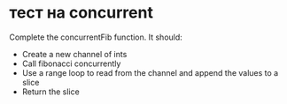 # тест на concurrent

Complete the concurrentFib function. It should:

- Create a new channel of ints
- Call fibonacci concurrently
- Use a range loop to read from the channel and append the values to a slice
- Return the slice
